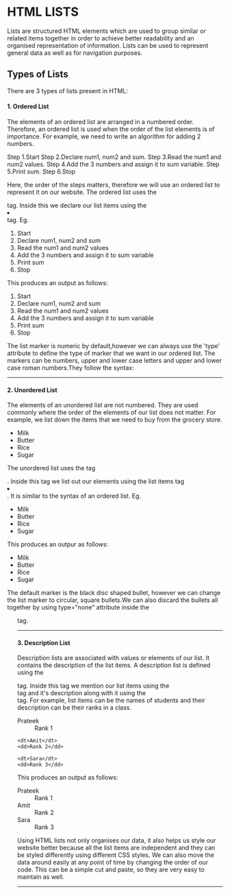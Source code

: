 # HTML LISTS
Lists are structured HTML elements which are used to group similar or related items together in order to achieve better readability and an organised representation of information. Lists can be used to represent general data as well as for navigation purposes. 

## Types of Lists
There are 3 types of lists present in HTML:
#### 1. Ordered List
The elements of an ordered list are arranged in a numbered order. Therefore, an ordered list is used when the order of the list elements is of importance. 
For example, we need to write an algorithm for adding 2 numbers.

Step 1.Start
Step 2.Declare num1, num2 and sum.
Step 3.Read the num1 and num2 values.
Step 4.Add the 3 numbers and assign it to sum variable.
Step 5.Print sum.
Step 6.Stop

Here, the order of the steps matters, therefore we will use an ordered list to represent it on our website. The ordered list uses the <ol></ol>   tag. Inside this we declare our list items using the  <li></li>  tag. 
Eg.
<ol>
  <li>Start</li>
  <li>Declare num1, num2 and sum</li>
  <li>Read the num1 and num2 values</li>
  <li>Add the 3 numbers and assign it to sum variable</li>
  <li>Print sum</li>
  <li>Stop</li>
</ol>


This produces an output as follows:
<ol>
  <li>Start</li>
  <li>Declare num1, num2 and sum</li>
  <li>Read the num1 and num2 values</li>
  <li>Add the 3 numbers and assign it to sum variable</li>
  <li>Print sum</li>
  <li>Stop</li>
</ol>

The list marker is numeric by default,however we can always use the 'type' attribute to define the type of marker that we want in our ordered list. The markers can be numbers, upper and lower case letters and upper and lower case roman numbers.They follow the syntax:
 <ol type="a"></ol> 

---

#### 2. Unordered List
The elements of an unordered list are not numbered. They are used commonly where the order of the elements of our list does not matter. For example, we list down the items that we need to buy from the grocery store. 

- Milk
- Butter
- Rice
- Sugar

The unordered list uses the tag  <ul></ul>. Inside this tag we list out our elements using the list items tag  <li></li>. It is similar to the syntax of an ordered list.
Eg.
<ul>
  <li>Milk</li>
  <li>Butter</li>
  <li>Rice</li>
  <li>Sugar</li>
</ul>

This produces an outpur as follows:
<ul>
  <li>Milk</li>
  <li>Butter</li>
  <li>Rice</li>
  <li>Sugar</li>
</ul>

The default marker is the black disc shaped bullet, however we can change the list marker to circular, square bullets.We can also discard the bullets all together by using  type="none"  attribute inside the <ul> tag.

---

#### 3. Description List
Description lists are associated with values or elements of our list. It contains the description of the list items. A description list is defined using the  <dl></dl> tag. Inside this tag we mention our list items using the <dt></dt> tag and it's description along with it using the <dd></dd> tag.
For example, list items can be the names of students and their description can be their ranks in a class.



 <dl>
    <dt>Prateek</dt>
    <dd>Rank 1</dd>

    <dt>Amit</dt>
    <dd>Rank 2</dd>

    <dt>Sara</dt>
    <dd>Rank 3</dd>
</dl>

This produces an output as follows:
<dl>
    <dt>Prateek</dt>
    <dd>Rank 1</dd>
   <dt>Amit</dt>
    <dd>Rank 2</dd>
   <dt>Sara</dt>
    <dd>Rank 3</dd>
</dl>

Using HTML lists not only organises our data, it also helps us style our website better because all the list items are independent and they can be styled differently using different CSS styles. We can also move the data around easily at any point of time by changing the order of our code. This can be a simple cut and paste, so they are very 
easy to maintain as well.

---
